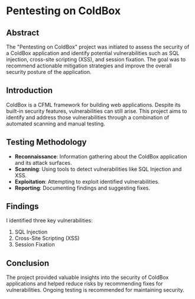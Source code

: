 # Pentesting on ColdBox

## Abstract
The "Pentesting on ColdBox" project was initiated to assess the security of a ColdBox application and identify potential vulnerabilities such as SQL injection, cross-site scripting (XSS), and session fixation. The goal was to recommend actionable mitigation strategies and improve the overall security posture of the application.

## Introduction
ColdBox is a CFML framework for building web applications. Despite its built-in security features, vulnerabilities can still arise. This project aims to identify and address those vulnerabilities through a combination of automated scanning and manual testing.

## Testing Methodology
- **Reconnaissance**: Information gathering about the ColdBox application and its attack surfaces.
- **Scanning**: Using tools to detect vulnerabilities like SQL Injection and XSS.
- **Exploitation**: Attempting to exploit identified vulnerabilities.
- **Reporting**: Documenting findings and suggesting fixes.

## Findings
I identified three key vulnerabilities:
1. SQL Injection
2. Cross-Site Scripting (XSS)
3. Session Fixation

## Conclusion
The project provided valuable insights into the security of ColdBox applications and helped reduce risks by recommending fixes for vulnerabilities. Ongoing testing is recommended for maintaining security.
